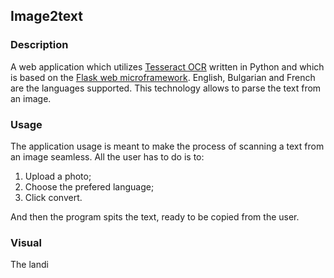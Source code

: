 ## Image2text
### Description
A web application which utilizes [Tesseract OCR](https://code.google.com/p/tesseract-ocr/) written in Python and which is based on the [Flask web microframework](http://flask.pocoo.org/). English, Bulgarian and French are the languages  supported. This technology allows to parse the text from an image.
### Usage
The application usage is meant to make the process of scanning a text from an image seamless. All the user has to do is to: 
1. Upload a photo;
2. Choose the prefered language;
3. Click convert.

And then the program spits the text, ready to be copied from the user.
### Visual
The landi

<!--stackedit_data:
eyJoaXN0b3J5IjpbLTk0MzQyMjkzNCwxNTM0Mzg4MjMwXX0=
-->